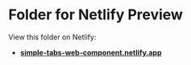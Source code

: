 # Folder for Netlify Preview

View this folder on Netlify:
- **[simple-tabs-web-component.netlify.app](https://simple-tabs-web-component.netlify.app/)**